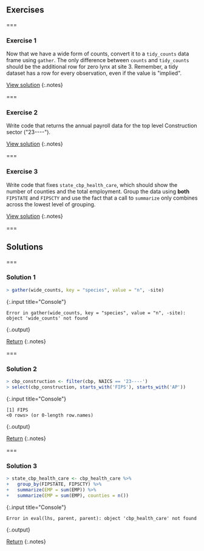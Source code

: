 ---
---

## Exercises

===

### Exercise 1

Now that we have a wide form of counts, convert it to a `tidy_counts` data frame
using `gather`. The only difference between `counts` and `tidy_counts` should be
the additional row for zero lynx at site 3. Remember, a tidy dataset has a row
for every observation, even if the value is "implied".

[View solution](#solution-1)
{:.notes}

===

### Exercise 2

Write code that returns the annual payroll data for the top level Construction
sector ("23----").

[View solution](#solution-2)
{:.notes}

===

### Exercise 3

Write code that fixes `state_cbp_health_care`, which should show the number
of counties and the total employment. Group the data using **both** `FIPSTATE`
and `FIPSCTY` and use the fact that a call to `summarize` only combines across
the lowest level of grouping.

[View solution](#solution-3)
{:.notes}

===
<!--

### Exercise 4

A "pivot table" is a transformation of tidy data into a wide summary table. First, data are summarized by *two* grouping factors, then one of these is "pivoted" into columns. Starting from the `animals` data frame, chain a `group_by` and `summarize` transformation into a [tidyr](){:.rlib} `spread` function to get the number of individuals counted in each month (as three columns) by species (as rows).

===
-->

## Solutions

===

### Solution 1



~~~r
> gather(wide_counts, key = "species", value = "n", -site)
~~~
{:.input title="Console"}


~~~
Error in gather(wide_counts, key = "species", value = "n", -site): object 'wide_counts' not found
~~~
{:.output}


[Return](#exercise-1)
{:.notes}

===

### Solution 2



~~~r
> cbp_construction <- filter(cbp, NAICS == '23----')
> select(cbp_construction, starts_with('FIPS'), starts_with('AP'))
~~~
{:.input title="Console"}


~~~
[1] FIPS
<0 rows> (or 0-length row.names)
~~~
{:.output}


[Return](#exercise-2)
{:.notes}

===

### Solution 3



~~~r
> state_cbp_health_care <- cbp_health_care %>%
+   group_by(FIPSTATE, FIPSCTY) %>%
+   summarize(EMP = sum(EMP)) %>%
+   summarize(EMP = sum(EMP), counties = n())
~~~
{:.input title="Console"}


~~~
Error in eval(lhs, parent, parent): object 'cbp_health_care' not found
~~~
{:.output}


[Return](#exercise-3)
{:.notes}

<!--
===

### Solution 4



~~~r
> group_by(animals, species_id, month) %>%
+   summarize(count = n()) %>%
+   spread(key = month, value = count, fill = 0)
~~~
{:.input title="Console"}


~~~
Error in group_by(animals, species_id, month): object 'animals' not found
~~~
{:.output}


[Return](#exercise-4)
{:.notes}
-->
